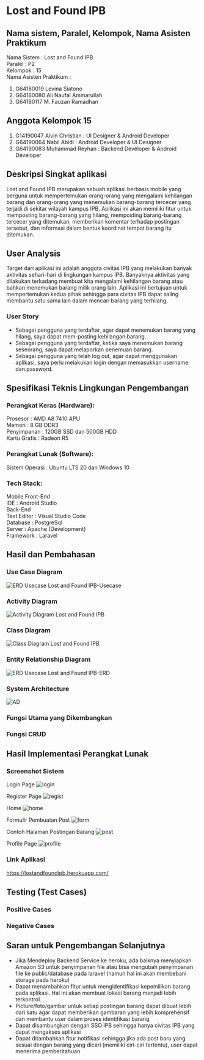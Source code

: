 # Lost and Found IPB

## Nama sistem, Paralel, Kelompok, Nama Asisten Praktikum
Nama Sistem : Lost and Found IPB <br>
Paralel : P2 <br>
Kelompok : 15 <br>
Nama Asisten Praktikum : 
1. G64180019 Levina Siatono
2. G64180080 Ali Naufal Ammarullah
3. G64180117 M. Fauzan Ramadhan

## Anggota Kelompok 15
1. G14190047 Alvin Christian : UI Designer & Android Developer
2. G64190064 Nabil Abidi : Android Developer & UI Designer
3. G64190083 Muhammad Reyhan : Backend Developer & Android Developer

## Deskripsi Singkat aplikasi
Lost and Found IPB merupakan sebuah aplikasi berbasis mobile yang berguna untuk mempertemukan orang-orang yang mengalami kehilangan barang dan orang-orang yang menemukan barang-barang tercecer yang terjadi di sekitar wilayah kampus IPB. Aplikasi ini akan memiliki fitur untuk memposting barang-barang yang hilang, memposting barang-barang tercecer yang ditemukan, memberikan komentar terhadap postingan tersebut, dan informasi dalam bentuk koordinat tempat barang itu ditemukan.

## User Analysis
Target dari aplikasi ini adalah anggota civitas IPB yang melakukan banyak aktivitas sehari-hari di lingkungan kampus IPB. Banyaknya aktivitas yang dilakukan terkadang membuat kita mengalami kehilangan barang atau bahkan menemukan barang milik orang lain. Aplikasi ini bertujuan untuk mempertemukan kedua pihak sehingga para civitas IPB dapat saling membantu satu sama lain dalam mencari barang yang terhilang.

### User Story
- Sebagai pengguna yang terdaftar, agar dapat menemukan barang yang hilang, saya dapat mem-posting kehilangan barang.
- Sebagai pengguna yang terdaftar, ketika saya menemukan barang seseorang, saya dapat melaporkan penemuan barang.
- Sebagai pengguna yang telah log out, agar dapat menggunakan aplikasi, saya perlu melakukan login dengan memasukkan username dan password.


## Spesifikasi Teknis Lingkungan Pengembangan
### Perangkat Keras (Hardware):  
Prosesor	: AMD A8 7410 APU  
Memori	: 8 GB DDR3  
Penyimpanan	: 120GB SSD dan 500GB HDD  
Kartu Grafis	: Radeon R5  

### Perangkat Lunak (Software):  
Sistem Operasi : Ubuntu LTS 20 dan Windows 10  

### Tech Stack:
Mobile Front-End  
IDE		 : Android Studio  
Back-End  
Text Editor	: Visual Studio Code  
Database	: PostgreSql  
Server		: Apache (Development)  
Framework	: Laravel  

## Hasil dan Pembahasan

### Use Case Diagram
![ERD   Usecase Lost and Found  IPB-Usecase](https://user-images.githubusercontent.com/70255413/119362585-0f8fb980-bcd7-11eb-9d64-8ac92a7bb177.png)

### Activity Diagram
![Activity Diagram Lost and Found IPB](https://user-images.githubusercontent.com/70255413/119362738-38b04a00-bcd7-11eb-85e2-3c1be514bcb9.png)

### Class Diagram
![Class Diagram Lost and Found IPB](https://user-images.githubusercontent.com/70255413/120824350-91f36580-c582-11eb-9f59-01546f253a34.png)

### Entity Relationship Diagram
![ERD   Usecase Lost and Found  IPB-ERD](https://user-images.githubusercontent.com/70255413/119362506-f8e96280-bcd6-11eb-9d16-91341b1b2269.png)

### System Architecture
![AD](https://user-images.githubusercontent.com/70255413/120831952-4e9cf500-c58a-11eb-83a1-a6e41772c84d.jpeg)

### Fungsi Utama yang Dikembangkan

### Fungsi CRUD

## Hasil Implementasi Perangkat Lunak
### Screenshot Sistem
Login Page
![login](https://user-images.githubusercontent.com/70255413/120833209-b869ce80-c58b-11eb-898e-70b35092566c.jpg)

Register Page
![regist](https://user-images.githubusercontent.com/70255413/120833254-c4559080-c58b-11eb-9681-29b429a75090.jpg)

Home
![home](https://user-images.githubusercontent.com/70255413/120833321-d59e9d00-c58b-11eb-8353-58a47bf949eb.png)

Formulir Pembuatan Post
![form](https://user-images.githubusercontent.com/70255413/120833341-dd5e4180-c58b-11eb-9a4d-bd2a7048e2f3.jpg)

Contoh Halaman Postingan Barang
![post](https://user-images.githubusercontent.com/70255413/120833353-e3542280-c58b-11eb-8ea1-b0246bacc928.png)

Profile Page
![profile](https://user-images.githubusercontent.com/70255413/120833368-e8b16d00-c58b-11eb-9ffb-faed34ae0287.jpg)

### Link Aplikasi
https://lostandfoundipb.herokuapp.com/

## Testing (Test Cases)
### Positive Cases
### Negative Cases

## Saran untuk Pengembangan Selanjutnya
- Jika Mendeploy Backend Service ke heroku, ada baiknya menyiapkan Amazon S3 untuk penyimpanan file atau bisa mengubah penyimpanan file ke public/database pada laravel (namun hal ini akan membebani storage pada heroku)
- Dapat menambahkan fitur untuk mengidentifikasi kepemilikan barang pada aplikasi. Hal ini akan membuat lokasi barang menjadi lebih terkontrol.
- Picture/foto/gambar untuk setiap postingan barang dapat dibuat lebih dari satu agar dapat memberikan gambaran yang lebih komprehensif dan membantu user dalam proses identifikasi barang
- Dapat disambungkan dengan SSO IPB sehingga hanya civitas IPB yang dapat mengakses aplikasi 
- Dapat ditambahkan fitur notifikasi sehingga jika ada post baru yang sesuai dengan barang yang dicari (memiliki ciri-ciri tertentu), user dapat menerima pemberitahuan
